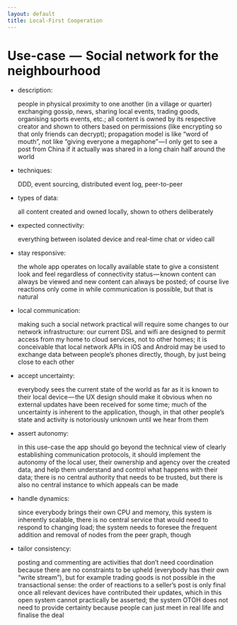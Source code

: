 ```yaml
---
layout: default
title: Local-First Cooperation
---
```


# Use-case  —  Social network for the neighbourhood

- description:

  people in physical proximity to one another (in a village or quarter) exchanging gossip, news, sharing local events, trading goods, organising sports events, etc.; all content is owned by its respective creator and shown to others based on permissions (like encrypting so that only friends can decrypt); propagation model is like “word of mouth”, not like “giving everyone a megaphone” — I only get to see a post from China if it actually was shared in a long chain half around the world

- techniques:

  DDD, event sourcing, distributed event log, peer-to-peer

- types of data:

  all content created and owned locally, shown to others deliberately

- expected connectivity:

  everything between isolated device and real-time chat or video call

- stay responsive:

  the whole app operates on locally available state to give a consistent look and feel regardless of connectivity status — known content can always be viewed and new content can always be posted; of course live reactions only come in while communication is possible, but that is natural

- local communication:

  making such a social network practical will require some changes to our network infrastructure:
  our current DSL and wifi are designed to permit access from my home to cloud services, not to other homes;
  it is conceivable that local network APIs in iOS and Android may be used to exchange data between people’s phones directly, though, by just being close to each other

- accept uncertainty:

  everybody sees the current state of the world as far as it is known to their local device — the UX design should make it obvious when no external updates have been received for some time; much of the uncertainty is inherent to the application, though, in that other people’s state and activity is notoriously unknown until we hear from them

- assert autonomy:

  in this use-case the app should go beyond the technical view of clearly establishing communication protocols, it should implement the autonomy of the local user, their ownership and agency over the created data, and help them understand and control what happens with their data; there is no central authority that needs to be trusted, but there is also no central instance to which appeals can be made

- handle dynamics:

  since everybody brings their own CPU and memory, this system is inherently scalable, there is no central service that would need to respond to changing load; the system needs to foresee the frequent addition and removal of nodes from the peer graph, though

- tailor consistency:

  posting and commenting are activities that don’t need coordination because there are no constraints to be upheld (everybody has their own “write stream”), but for example trading goods is not possible in the transactional sense: the order of reactions to a seller’s post is only final once all relevant devices have contributed their updates, which in this open system cannot practically be asserted; the system OTOH does not need to provide certainty because people can just meet in real life and finalise the deal
